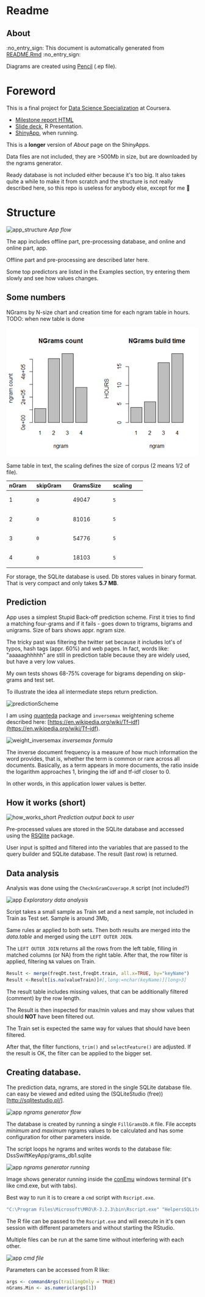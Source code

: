 Readme
================

About
-----

:no\_entry\_sign: This document is automatically generated from [README.Rmd](README.Rmd) :no\_entry\_sign:

Diagrams are created using [Pencil](http://pencil.evolus.vn/) (.ep file).

Foreword
========

This is a final project for [Data Science Specialization](https://www.coursera.org/specializations/jhu-data-science) at Coursera.

-   [Milestone report HTML](http://htmlpreview.github.io/?https://github.com/Muhomorik/DSS_Capstone/blob/master/Milestone_Report.html)
-   [Slide deck](https://github.com/Muhomorik/DSS_Capstone), R Presentation.
-   [ShinyApp](https://muhomorik.shinyapps.io/DssSwiftKeyApp/), when running.

This is a **longer** version of *About* page on the ShinyApps.

Data files are not included, they are &gt;500Mb in size, but are downloaded by the ngrams generator.

Ready database is not included either because it's too big. It also takes quite a while to make it from scratch and the structure is not really described here, so this repo is useless for anybody else, except for me :imp:

Structure
=========

![app\_structure](DssSwiftKeyApp/myimg/App.png) *App flow*

The app includes offline part, pre-processing database, and online and online part, app.

Offline part and pre-processing are described later here.

Some top predictors are listed in the Examples section, try entering them slowly and see how values changes.

Some numbers
------------

NGrams by N-size chart and creation time for each ngram table in hours. TODO: when new table is done

![](README_files/figure-markdown_github/chartNgramSize-1.png)<!-- -->

Same table in text, the scaling defines the size of corpus (2 means 1/2 of file).

<table style="width:71%;">
<colgroup>
<col width="13%" />
<col width="18%" />
<col width="19%" />
<col width="19%" />
</colgroup>
<thead>
<tr class="header">
<th align="left">nGram</th>
<th align="left">skipGram</th>
<th align="left">GramsSize</th>
<th align="left">scaling</th>
</tr>
</thead>
<tbody>
<tr class="odd">
<td align="left"><p>1</p></td>
<td align="left"><pre><code>0</code></pre></td>
<td align="left"><p>49047</p></td>
<td align="left"><pre><code>5</code></pre></td>
</tr>
<tr class="even">
<td align="left"><p>2</p></td>
<td align="left"><pre><code>0</code></pre></td>
<td align="left"><p>81016</p></td>
<td align="left"><pre><code>5</code></pre></td>
</tr>
<tr class="odd">
<td align="left"><p>3</p></td>
<td align="left"><pre><code>0</code></pre></td>
<td align="left"><p>54776</p></td>
<td align="left"><pre><code>5</code></pre></td>
</tr>
<tr class="even">
<td align="left"><p>4</p></td>
<td align="left"><pre><code>0</code></pre></td>
<td align="left"><p>18103</p></td>
<td align="left"><pre><code>5</code></pre></td>
</tr>
</tbody>
</table>

For storage, the SQLite database is used. Db stores values in binary format. That is very compact and only takes **5.7 MB**.

Prediction
----------

App uses a simplest Stupid Back-off prediction scheme. First it tries to find a matching four-grams and if it fails - goes down to trigrams, bigrams and unigrams. Size of bars shows appr. ngram size.

The tricky past was filtering the twitter set because it includes lot's of typos, hash tags (appr. 60%) and web pages. In fact, words like: "aaaaaghhhhh" are still in prediction table because they are widely used, but have a very low values.

My own tests shows 68-75% coverage for bigrams depending on skip-grams and test set.

To illustrate the idea all intermediate steps return prediction.

![predictionScheme](DssSwiftKeyApp/myimg/StupidBackof.png)

I am using [quanteda](https://github.com/kbenoit/quanteda) package and `inversemax` weightening scheme described here: [https://en.wikipedia.org/wiki/Tf–idf](https://en.wikipedia.org/wiki/Tf–idf).

![weight\_inversemax](DssSwiftKeyApp/myimg/weight_inversemax.png) *inversemax formula*

The inverse document frequency is a measure of how much information the word provides, that is, whether the term is common or rare across all documents. Basically, as a term appears in more documents, the ratio inside the logarithm approaches 1, bringing the idf and tf-idf closer to 0.

In other words, in this application lower values is better.

How it works (short)
--------------------

![how\_works\_short](DssSwiftKeyApp/myimg/Prediction.png) *Prediction output back to user*

Pre-processed values are stored in the SQLite database and accessed using the [RSQlite](https://github.com/rstats-db/RSQLite) package.

User input is spitted and filtered into the variables that are passed to the query builder and SQLite database. The result (last row) is returned.

Data analysis
-------------

Analysis was done using the `ChecknGramCoverage.R` script (not included?)

![app](DssSwiftKeyApp/myimg/Filter.png) *Exploratory data analysis*

Script takes a small sample as Train set and a next sample, not included in Train as Test set. Sample is around 3Mb,

Same rules ar applied to both sets. Then both results are merged into the *data.table* and merged using the `LEFT OUTER JOIN`.

The `LEFT OUTER JOIN` returns all the rows from the left table, filling in matched columns (or NA) from the right table. After that, the row filter is applied, filtering `NA` values on Train.

``` r
Result <- merge(freqDt.test,freqDt.train, all.x=TRUE, by="keyName")
Result <-Result[is.na(valueTrain)]#[,long:=nchar(keyName)][long>3]
```

The result table includes missing values, that can be additionally filtered (comment) by the row length.

The Result is then inspected for max/min values and may show values that should **NOT** have been filtered out.

The Train set is expected the same way for values that should have been filtered.

After that, the filter functions, `trim()` and `selectFeature()` are adjusted. If the result is OK, the filter can be applied to the bigger set.

Creating database.
------------------

The prediction data, ngrams, are stored in the single SQLite database file. can easy be viewed and edited using the (SQLiteStudio (free))\[<http://sqlitestudio.pl/>\].

![app](DssSwiftKeyApp/myimg/FillGramsDb.png) *ngrams generator flow*

The database is created by running a single `FillGramsDb.R` file. File accepts *minimum* and *maximum* ngrams values to be calculated and has some configuration for other parameters inside.

The script loops he ngrams and writes words to the database file: DssSwiftKeyApp/grams\_db1.sqlite

![app](DssSwiftKeyApp/myimg/FillGrams_running.png) *ngrams generator running*

Image shows generator running inside the [conEmu](https://conemu.github.io/) windows terminal (it's like cmd.exe, but with tabs).

Best way to run it is to creare a `cmd` script with `Rscript.exe`.

``` r
"C:\Program Files\Microsoft\MRO\R-3.2.3\bin\Rscript.exe" "HelpersSQLite\FillGramsDb.R" 1 4
```

The R file can be passed to the `Rscript.exe` and will execute in it's own session with different parameters and without starting the RStudio.

Multiple files can be run at the same time without interfering with each other.

![app](DssSwiftKeyApp/myimg/FillGrams_cmd.png) *cmd file*

Parameters can be accessed from R like:

``` r
args <- commandArgs(trailingOnly = TRUE)
nGrams.Min <- as.numeric(args[1])
```
